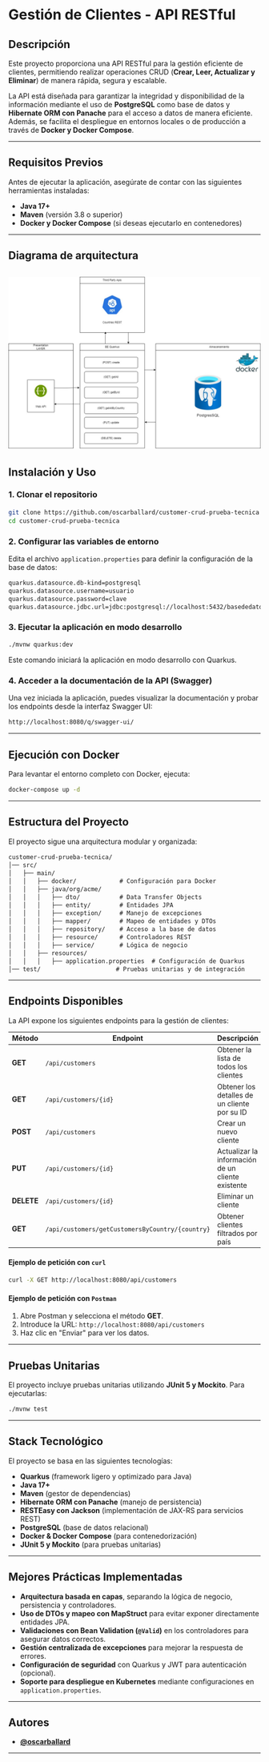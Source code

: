 # **Gestión de Clientes - API RESTful**

## **Descripción**
Este proyecto proporciona una API RESTful para la gestión eficiente de clientes, permitiendo realizar operaciones CRUD (**Crear, Leer, Actualizar y Eliminar**) de manera rápida, segura y escalable. 

La API está diseñada para garantizar la integridad y disponibilidad de la información mediante el uso de **PostgreSQL** como base de datos y **Hibernate ORM con Panache** para el acceso a datos de manera eficiente. Además, se facilita el despliegue en entornos locales o de producción a través de **Docker y Docker Compose**.

---

## **Requisitos Previos**
Antes de ejecutar la aplicación, asegúrate de contar con las siguientes herramientas instaladas:

- **Java 17+**
- **Maven** (versión 3.8 o superior)
- **Docker y Docker Compose** (si deseas ejecutarlo en contenedores)

---

## **Diagrama de arquitectura**
![Diagrama de arquitectura](src/assets/img/architectureDiagram.jpg)
---

## **Instalación y Uso**

### **1. Clonar el repositorio**  
```bash
git clone https://github.com/oscarballard/customer-crud-prueba-tecnica
cd customer-crud-prueba-tecnica
```

### **2. Configurar las variables de entorno**
Edita el archivo `application.properties` para definir la configuración de la base de datos:

```properties
quarkus.datasource.db-kind=postgresql
quarkus.datasource.username=usuario
quarkus.datasource.password=clave
quarkus.datasource.jdbc.url=jdbc:postgresql://localhost:5432/basededatos
```

### **3. Ejecutar la aplicación en modo desarrollo**
```bash
./mvnw quarkus:dev
```
Este comando iniciará la aplicación en modo desarrollo con Quarkus.

### **4. Acceder a la documentación de la API (Swagger)**
Una vez iniciada la aplicación, puedes visualizar la documentación y probar los endpoints desde la interfaz Swagger UI:

```bash
http://localhost:8080/q/swagger-ui/
```

---

## **Ejecución con Docker**
Para levantar el entorno completo con Docker, ejecuta:

```bash
docker-compose up -d
```
---

## **Estructura del Proyecto**
El proyecto sigue una arquitectura modular y organizada:

```
customer-crud-prueba-tecnica/
│── src/
│   ├── main/
│   │   ├── docker/            # Configuración para Docker
│   │   ├── java/org/acme/
│   │   │   ├── dto/           # Data Transfer Objects
│   │   │   ├── entity/        # Entidades JPA
│   │   │   ├── exception/     # Manejo de excepciones
│   │   │   ├── mapper/        # Mapeo de entidades y DTOs
│   │   │   ├── repository/    # Acceso a la base de datos
│   │   │   ├── resource/      # Controladores REST
│   │   │   ├── service/       # Lógica de negocio
│   │   ├── resources/
│   │   │   ├── application.properties  # Configuración de Quarkus
│── test/                     # Pruebas unitarias y de integración
```

---

## **Endpoints Disponibles**
La API expone los siguientes endpoints para la gestión de clientes:

| Método  | Endpoint                                       | Descripción                          |
|---------|-----------------------------------------------|--------------------------------------|
| **GET** | `/api/customers`                             | Obtener la lista de todos los clientes |
| **GET** | `/api/customers/{id}`                        | Obtener los detalles de un cliente por su ID |
| **POST** | `/api/customers`                            | Crear un nuevo cliente |
| **PUT** | `/api/customers/{id}`                        | Actualizar la información de un cliente existente |
| **DELETE** | `/api/customers/{id}`                    | Eliminar un cliente |
| **GET** | `/api/customers/getCustomersByCountry/{country}` | Obtener clientes filtrados por país |

#### **Ejemplo de petición con `curl`**
```bash
curl -X GET http://localhost:8080/api/customers
```

#### **Ejemplo de petición con `Postman`**
1. Abre Postman y selecciona el método **GET**.
2. Introduce la URL: `http://localhost:8080/api/customers`
3. Haz clic en "Enviar" para ver los datos.

---

## **Pruebas Unitarias**
El proyecto incluye pruebas unitarias utilizando **JUnit 5 y Mockito**. Para ejecutarlas:

```bash
./mvnw test
```

---

## **Stack Tecnológico**
El proyecto se basa en las siguientes tecnologías:

- **Quarkus** (framework ligero y optimizado para Java)
- **Java 17+**
- **Maven** (gestor de dependencias)
- **Hibernate ORM con Panache** (manejo de persistencia)
- **RESTEasy con Jackson** (implementación de JAX-RS para servicios REST)
- **PostgreSQL** (base de datos relacional)
- **Docker & Docker Compose** (para contenedorización)
- **JUnit 5 y Mockito** (para pruebas unitarias)

---

## **Mejores Prácticas Implementadas**
- **Arquitectura basada en capas**, separando la lógica de negocio, persistencia y controladores.
- **Uso de DTOs y mapeo con MapStruct** para evitar exponer directamente entidades JPA.
- **Validaciones con Bean Validation (`@Valid`)** en los controladores para asegurar datos correctos.
- **Gestión centralizada de excepciones** para mejorar la respuesta de errores.
- **Configuración de seguridad** con Quarkus y JWT para autenticación (opcional).
- **Soporte para despliegue en Kubernetes** mediante configuraciones en `application.properties`.

---

## **Autores**
- **[@oscarballard](https://github.com/oscarballard)**

---
